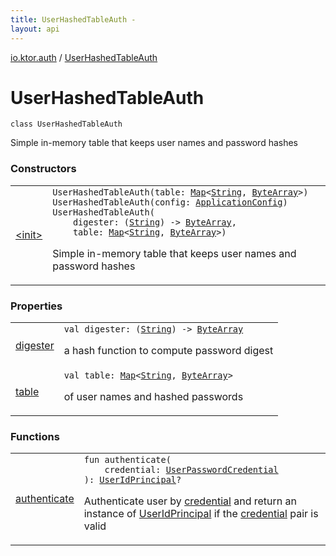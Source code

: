 ```yaml
---
title: UserHashedTableAuth - 
layout: api
---
```


<div class='api-docs-breadcrumbs'><a href="../index.html">io.ktor.auth</a> / <a href="./index.html">UserHashedTableAuth</a></div>

# UserHashedTableAuth

<div class="signature"><code><span class="keyword">class </span><span class="identifier">UserHashedTableAuth</span></code></div>

Simple in-memory table that keeps user names and password hashes

### Constructors

<table class="api-docs-table">
<tbody>
<tr>
<td markdown="1">

<a href="-init-.html">&lt;init&gt;</a>


</td>
<td markdown="1">
<div class="signature"><code><span class="identifier">UserHashedTableAuth</span><span class="symbol">(</span><span class="parameterName" id="io.ktor.auth.UserHashedTableAuth$<init>(kotlin.collections.Map((kotlin.String, kotlin.ByteArray)))/table">table</span><span class="symbol">:</span>&nbsp;<a href="https://kotlinlang.org/api/latest/jvm/stdlib/kotlin.collections/-map/index.html"><span class="identifier">Map</span></a><span class="symbol">&lt;</span><a href="https://kotlinlang.org/api/latest/jvm/stdlib/kotlin/-string/index.html"><span class="identifier">String</span></a><span class="symbol">,</span>&nbsp;<a href="https://kotlinlang.org/api/latest/jvm/stdlib/kotlin/-byte-array/index.html"><span class="identifier">ByteArray</span></a><span class="symbol">&gt;</span><span class="symbol">)</span></code></div>

<div class="signature"><code><span class="identifier">UserHashedTableAuth</span><span class="symbol">(</span><span class="parameterName" id="io.ktor.auth.UserHashedTableAuth$<init>(io.ktor.config.ApplicationConfig)/config">config</span><span class="symbol">:</span>&nbsp;<a href="../../io.ktor.config/-application-config/index.html"><span class="identifier">ApplicationConfig</span></a><span class="symbol">)</span></code></div>
<div class="signature"><code><span class="identifier">UserHashedTableAuth</span><span class="symbol">(</span><br/>&nbsp;&nbsp;&nbsp;&nbsp;<span class="parameterName" id="io.ktor.auth.UserHashedTableAuth$<init>(kotlin.Function1((kotlin.String, kotlin.ByteArray)), kotlin.collections.Map((kotlin.String, kotlin.ByteArray)))/digester">digester</span><span class="symbol">:</span>&nbsp;<span class="symbol">(</span><a href="https://kotlinlang.org/api/latest/jvm/stdlib/kotlin/-string/index.html"><span class="identifier">String</span></a><span class="symbol">)</span>&nbsp;<span class="symbol">-&gt;</span>&nbsp;<a href="https://kotlinlang.org/api/latest/jvm/stdlib/kotlin/-byte-array/index.html"><span class="identifier">ByteArray</span></a><span class="symbol">, </span><br/>&nbsp;&nbsp;&nbsp;&nbsp;<span class="parameterName" id="io.ktor.auth.UserHashedTableAuth$<init>(kotlin.Function1((kotlin.String, kotlin.ByteArray)), kotlin.collections.Map((kotlin.String, kotlin.ByteArray)))/table">table</span><span class="symbol">:</span>&nbsp;<a href="https://kotlinlang.org/api/latest/jvm/stdlib/kotlin.collections/-map/index.html"><span class="identifier">Map</span></a><span class="symbol">&lt;</span><a href="https://kotlinlang.org/api/latest/jvm/stdlib/kotlin/-string/index.html"><span class="identifier">String</span></a><span class="symbol">,</span>&nbsp;<a href="https://kotlinlang.org/api/latest/jvm/stdlib/kotlin/-byte-array/index.html"><span class="identifier">ByteArray</span></a><span class="symbol">&gt;</span><span class="symbol">)</span></code></div>

Simple in-memory table that keeps user names and password hashes


</td>
</tr>
</tbody>
</table>

### Properties

<table class="api-docs-table">
<tbody>
<tr>
<td markdown="1">

<a href="digester.html">digester</a>


</td>
<td markdown="1">
<div class="signature"><code><span class="keyword">val </span><span class="identifier">digester</span><span class="symbol">: </span><span class="symbol">(</span><a href="https://kotlinlang.org/api/latest/jvm/stdlib/kotlin/-string/index.html"><span class="identifier">String</span></a><span class="symbol">)</span>&nbsp;<span class="symbol">-&gt;</span>&nbsp;<a href="https://kotlinlang.org/api/latest/jvm/stdlib/kotlin/-byte-array/index.html"><span class="identifier">ByteArray</span></a></code></div>

a hash function to compute password digest


</td>
</tr>
<tr>
<td markdown="1">

<a href="table.html">table</a>


</td>
<td markdown="1">
<div class="signature"><code><span class="keyword">val </span><span class="identifier">table</span><span class="symbol">: </span><a href="https://kotlinlang.org/api/latest/jvm/stdlib/kotlin.collections/-map/index.html"><span class="identifier">Map</span></a><span class="symbol">&lt;</span><a href="https://kotlinlang.org/api/latest/jvm/stdlib/kotlin/-string/index.html"><span class="identifier">String</span></a><span class="symbol">,</span>&nbsp;<a href="https://kotlinlang.org/api/latest/jvm/stdlib/kotlin/-byte-array/index.html"><span class="identifier">ByteArray</span></a><span class="symbol">&gt;</span></code></div>

of user names and hashed passwords


</td>
</tr>
</tbody>
</table>

### Functions

<table class="api-docs-table">
<tbody>
<tr>
<td markdown="1">

<a href="authenticate.html">authenticate</a>


</td>
<td markdown="1">
<div class="signature"><code><span class="keyword">fun </span><span class="identifier">authenticate</span><span class="symbol">(</span><br/>&nbsp;&nbsp;&nbsp;&nbsp;<span class="parameterName" id="io.ktor.auth.UserHashedTableAuth$authenticate(io.ktor.auth.UserPasswordCredential)/credential">credential</span><span class="symbol">:</span>&nbsp;<a href="../-user-password-credential/index.html"><span class="identifier">UserPasswordCredential</span></a><br/><span class="symbol">)</span><span class="symbol">: </span><a href="../-user-id-principal/index.html"><span class="identifier">UserIdPrincipal</span></a><span class="symbol">?</span></code></div>

Authenticate user by <a href="authenticate.html#io.ktor.auth.UserHashedTableAuth$authenticate(io.ktor.auth.UserPasswordCredential)/credential">credential</a> and return an instance of <a href="../-user-id-principal/index.html">UserIdPrincipal</a>
if the <a href="authenticate.html#io.ktor.auth.UserHashedTableAuth$authenticate(io.ktor.auth.UserPasswordCredential)/credential">credential</a> pair is valid


</td>
</tr>
</tbody>
</table>
